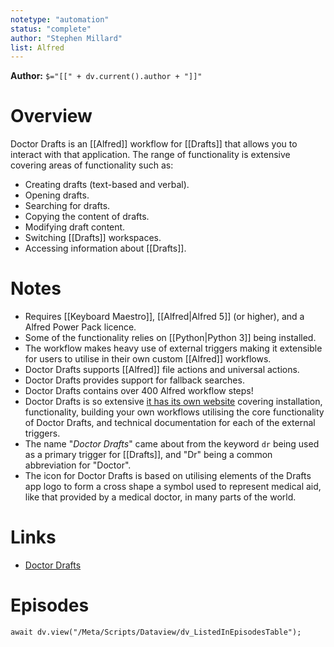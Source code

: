 ```yaml
---
notetype: "automation"
status: "complete"
author: "Stephen Millard"
list: Alfred
---
```


**Author:** `$="[[" + dv.current().author + "]]"`

# Overview
Doctor Drafts is an [[Alfred]] workflow for [[Drafts]] that allows you to interact with that application. The range of functionality is extensive covering areas of functionality such as:

- Creating drafts (text-based and verbal).
- Opening drafts.
- Searching for drafts.
- Copying the content of drafts.
- Modifying draft content.
- Switching [[Drafts]] workspaces.
- Accessing information about [[Drafts]].

# Notes
- Requires [[Keyboard Maestro]], [[Alfred|Alfred 5]] (or higher), and a Alfred Power Pack licence.
- Some of the functionality relies on [[Python|Python 3]] being installed.
- The workflow makes heavy use of external triggers making it extensible for users to utilise in their own custom [[Alfred]] workflows.
- Doctor Drafts supports [[Alfred]] file actions and universal actions.
- Doctor Drafts provides support for fallback searches.
- Doctor Drafts contains over 400 Alfred workflow steps!
- Doctor Drafts is so extensive [it has its own website](https://doctordrafts.thoughtasylum.com) covering installation, functionality, building your own workflows utilising the core functionality of Doctor Drafts, and technical documentation for each of the external triggers.
- The name "*Doctor Drafts*" came about from the keyword `dr` being used as a primary trigger for [[Drafts]], and "Dr" being a common abbreviation for "Doctor".
- The icon for Doctor Drafts is based on utilising elements of the Drafts app logo to form a cross shape a symbol used to represent medical aid, like that provided by a medical doctor, in many parts of the world.

# Links
- [Doctor Drafts](https://doctordrafts.thoughtasylum.com)

# Episodes
```dataviewjs
await dv.view("/Meta/Scripts/Dataview/dv_ListedInEpisodesTable");
```
